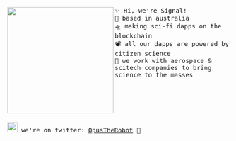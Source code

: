 <img align="left" width="240" src="https://avatars.githubusercontent.com/u/78838067?s=200&v=4"> <samp> ✨ Hi, we're Signal! <br>
  🌁 based in australia <br>
  🛸 making sci-fi dapps on the blockchain <br>
  📽 all our dapps are powered by citizen science <br>
  📖 we work with aerospace & scitech companies to bring science to the masses <br> 
   </samp>

<br><br><br><br><br>
<samp><img src="https://img.icons8.com/color/2x/twitter.png" width="23"> we're on twitter: [OpusTheRobot](https://www.twitter.com/OpusTheRobot) 💭
<br><br><br>
  <!--
### The team
  
** Liam Arbuckle


[![trophy](https://github-profile-trophy.vercel.app/?username=Gizmotronn&theme=nord&title=MultiLanguage,Organizations,Followers,Commits,Repositories)](https://github.com/ryo-ma/github-profile-trophy)
  
[![spotify-github-profile](https://spotify-github-profile.vercel.app/api/view?uid=22thftxib35zraloo4ct2unwa&cover_image=true&theme=novatorem)](https://github.com/kittinan/spotify-github-profile) <br>




<!--

**Here are some ideas to get you started:**

🙋‍♀️ A short introduction - what is your organization all about?
🌈 Contribution guidelines - how can the community get involved?
👩‍💻 Useful resources - where can the community find your docs? Is there anything else the community should know?
🍿 Fun facts - what does your team eat for breakfast?
🧙 Remember, you can do mighty things with the power of [Markdown](https://guides.github.com/features/mastering-markdown/)
-->
